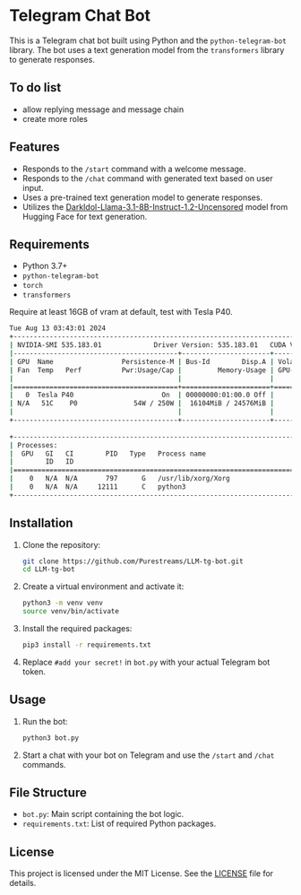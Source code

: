 # Telegram Chat Bot

This is a Telegram chat bot built using Python and the `python-telegram-bot` library. The bot uses a text generation model from the `transformers` library to generate responses.

## To do list
- allow replying message and message chain
- create more roles


## Features

- Responds to the `/start` command with a welcome message.
- Responds to the `/chat` command with generated text based on user input.
- Uses a pre-trained text generation model to generate responses.
- Utilizes the [DarkIdol-Llama-3.1-8B-Instruct-1.2-Uncensored](https://huggingface.co/aifeifei798/DarkIdol-Llama-3.1-8B-Instruct-1.2-Uncensored) model from Hugging Face for text generation.



## Requirements

- Python 3.7+
- `python-telegram-bot`
- `torch`
- `transformers`


Require at least 16GB of vram at default, test with Tesla P40.
```sh
Tue Aug 13 03:43:01 2024       
+---------------------------------------------------------------------------------------+
| NVIDIA-SMI 535.183.01             Driver Version: 535.183.01   CUDA Version: 12.2     |
|-----------------------------------------+----------------------+----------------------+
| GPU  Name                 Persistence-M | Bus-Id        Disp.A | Volatile Uncorr. ECC |
| Fan  Temp   Perf          Pwr:Usage/Cap |         Memory-Usage | GPU-Util  Compute M. |
|                                         |                      |               MIG M. |
|=========================================+======================+======================|
|   0  Tesla P40                      On  | 00000000:01:00.0 Off |                  Off |
| N/A   51C    P0              54W / 250W |  16104MiB / 24576MiB |      0%      Default |
|                                         |                      |                  N/A |
+-----------------------------------------+----------------------+----------------------+
                                                                                         
+---------------------------------------------------------------------------------------+
| Processes:                                                                            |
|  GPU   GI   CI        PID   Type   Process name                            GPU Memory |
|        ID   ID                                                             Usage      |
|=======================================================================================|
|    0   N/A  N/A       797      G   /usr/lib/xorg/Xorg                            4MiB |
|    0   N/A  N/A     12111      C   python3                                   16098MiB |
+---------------------------------------------------------------------------------------+
```

## Installation

1. Clone the repository:

    ```sh
    git clone https://github.com/Purestreams/LLM-tg-bot.git
    cd LLM-tg-bot
    ```

2. Create a virtual environment and activate it:

    ```sh
    python3 -m venv venv
    source venv/bin/activate
    ```

3. Install the required packages:

    ```sh
    pip3 install -r requirements.txt
    ```

4. Replace `#add your secret!` in `bot.py` with your actual Telegram bot token.

## Usage

1. Run the bot:

    ```sh
    python3 bot.py
    ```

2. Start a chat with your bot on Telegram and use the `/start` and `/chat` commands.

## File Structure

- `bot.py`: Main script containing the bot logic.
- `requirements.txt`: List of required Python packages.

## License

This project is licensed under the MIT License. See the [LICENSE](LICENSE) file for details.